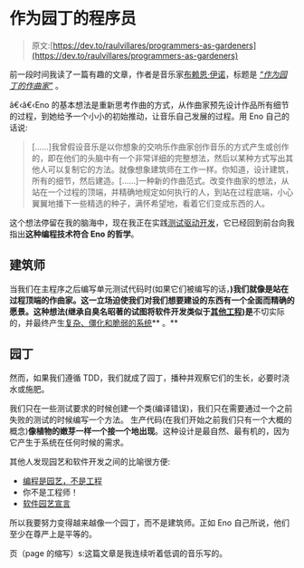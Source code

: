# 作为园丁的程序员

> 原文:[https://dev.to/raulvillares/programmers-as-gardeners](https://dev.to/raulvillares/programmers-as-gardeners)

前一段时间我读了一篇有趣的文章，作者是音乐家[布赖恩·伊诺](https://en.wikipedia.org/wiki/Brian_Eno)，标题是 [*“作为园丁的作曲家”*](https://www.edge.org/conversation/brian_eno-composers-as-gardeners) 。

â€‹â€‹Eno 的基本想法是重新思考作曲的方式，从作曲家预先设计作品所有细节的过程，到她给予一个小小的初始推动，让音乐自己发展的过程。用 Eno 自己的话说:

> [……]我曾假设音乐是以你想象的交响乐作曲家创作音乐的方式产生或创作的，即在他们的头脑中有一个非常详细的完整想法，然后以某种方式写出其他人可以复制它的方法。就像想象建筑师在工作一样。你知道，设计建筑，所有的细节，然后建造。[……]一种新的作曲范式。改变作曲家的想法，从站在一个过程的顶端，并精确地规定如何执行的人，到站在过程底端，小心翼翼地播下一些精选的种子，满怀希望地，看着它们变成东西的人。

这个想法停留在我的脑海中，现在我正在实践[测试驱动开发](https://en.wikipedia.org/wiki/Test-driven_development)，它已经回到前台向我指出**这种编程技术符合 Eno 的哲学**。

## [](#architects)建筑师

当我们在主程序之后编写单元测试代码时(如果它们被编写的话，**)我们就像是站在过程顶端的作曲家。这一立场迫使我们对我们想要建设的东西有一个全面而精确的愿景。这种想法(继承自臭名昭著的试图将软件开发类似于[其他工程](http://blog.xebia.com/metaphors-in-software-development/))是**不切实际的，并最终产生[复杂、僵化和脆弱的系统](https://www.excella.com/insights/top-4-symptoms-of-bad-code)** 。**

## [](#gardeners)园丁

然而，如果我们遵循 TDD，我们就成了园丁，播种并观察它们的生长，必要时浇水或施肥。

我们只在一些测试要求的时候创建一个类(编译错误)，我们只在需要通过一个之前失败的测试的时候编写一个方法。
生产代码(在我们开始之前我们只有一个大概的概念)**像植物的嫩芽一样一个接一个地出现**。这种设计是最自然、最有机的，因为它产生于系统在任何时候的需求。

其他人发现园艺和软件开发之间的比喻很方便:

*   [编程是园艺，不是工程](http://www.artima.com/intv/garden.html)
*   你不是工程师！
*   [软件园艺宣言](http://softwaregarden.io/manifesto/)

所以我要努力变得越来越像一个园丁，而不是建筑师。正如 Eno 自己所说，他们至少在尊严上是平等的。

页（page 的缩写）s:这篇文章是我连续听着低调的音乐写的。